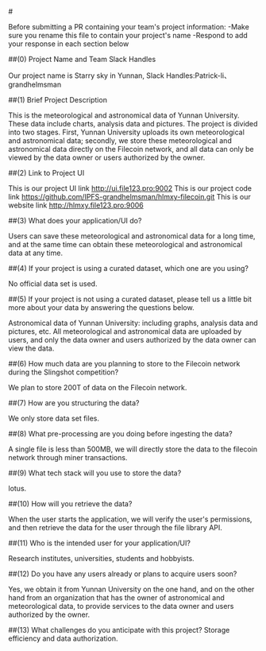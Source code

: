 #<Starry sky in Yunnan>

Before submitting a PR containing your team's project information:
-Make sure you rename this file to contain your project's name
-Respond to add your response in each section below

##(0) Project Name and Team Slack Handles

Our project name is Starry sky in Yunnan, Slack Handles:Patrick-li、grandhelmsman

##(1) Brief Project Description

This is the meteorological and astronomical data of Yunnan University. These data include charts, analysis data and pictures. The project is divided into two stages. First, Yunnan University uploads its own meteorological and astronomical data; secondly, we store these meteorological and astronomical data directly on the Filecoin network, and all data can only be viewed by the data owner or users authorized by the owner.

##(2) Link to Project UI

This is our project UI link http://ui.file123.pro:9002
This is our project code link https://github.com/IPFS-grandhelmsman/hlmxy-filecoin.git
This is our website link http://hlmxy.file123.pro:9006

##(3) What does your application/UI do?

Users can save these meteorological and astronomical data for a long time, and at the same time can obtain these meteorological and astronomical data at any time.

##(4) If your project is using a curated dataset, which one are you using?

No official data set is used.

##(5) If your project is not using a curated dataset, please tell us a little bit more about your data by answering the questions below.

Astronomical data of Yunnan University: including graphs, analysis data and pictures, etc. All meteorological and astronomical data are uploaded by users, and only the data owner and users authorized by the data owner can view the data.

##(6) How much data are you planning to store to the Filecoin network during the Slingshot competition?

We plan to store 200T of data on the Filecoin network.

##(7) How are you structuring the data?

We only store data set files.

##(8) What pre-processing are you doing before ingesting the data?

A single file is less than 500MB, we will directly store the data to the filecoin network through miner transactions.

##(9) What tech stack will you use to store the data?

lotus.

##(10) How will you retrieve the data?

When the user starts the application, we will verify the user's permissions, and then retrieve the data for the user through the file library API.

##(11) Who is the intended user for your application/UI?

Research institutes, universities, students and hobbyists.

##(12) Do you have any users already or plans to acquire users soon?

Yes, we obtain it from Yunnan University on the one hand, and on the other hand from an organization that has the owner of astronomical and meteorological data, to provide services to the data owner and users authorized by the owner.

##(13) What challenges do you anticipate with this project?
Storage efficiency and data authorization.
